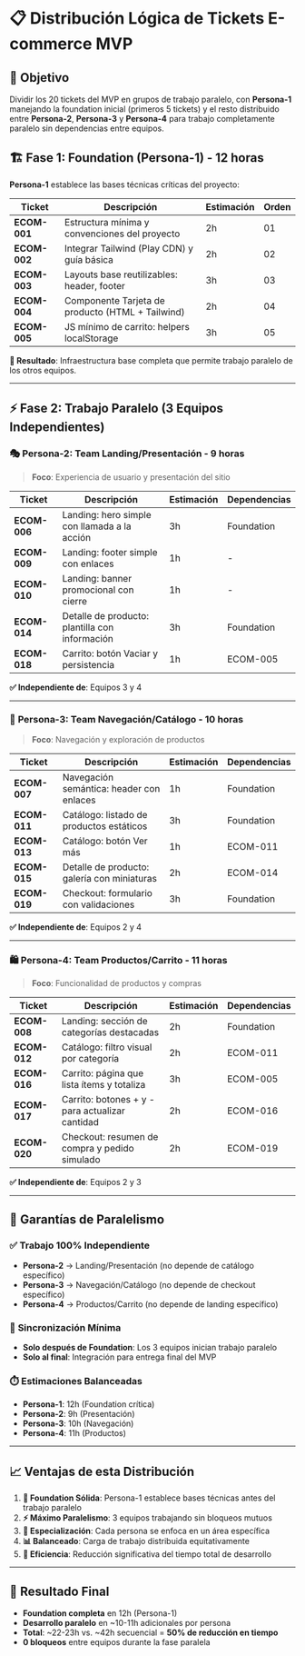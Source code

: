 # 📋 Distribución Lógica de Tickets E-commerce MVP

## 🎯 Objetivo

Dividir los 20 tickets del MVP en grupos de trabajo paralelo, con **Persona-1** manejando la foundation inicial (primeros 5 tickets) y el resto distribuido entre **Persona-2**, **Persona-3** y **Persona-4** para trabajo completamente paralelo sin dependencias entre equipos.

## 🏗️ Fase 1: Foundation (Persona-1) - **12 horas**

**Persona-1** establece las bases técnicas críticas del proyecto:

| Ticket       | Descripción                                      | Estimación | Orden |
| ------------ | ------------------------------------------------ | ---------- | ----- |
| **ECOM-001** | Estructura mínima y convenciones del proyecto    | 2h         | 01    |
| **ECOM-002** | Integrar Tailwind (Play CDN) y guía básica       | 2h         | 02    |
| **ECOM-003** | Layouts base reutilizables: header, footer       | 3h         | 03    |
| **ECOM-004** | Componente Tarjeta de producto (HTML + Tailwind) | 2h         | 04    |
| **ECOM-005** | JS mínimo de carrito: helpers localStorage       | 3h         | 05    |

**🔑 Resultado**: Infraestructura base completa que permite trabajo paralelo de los otros equipos.

---

## ⚡ Fase 2: Trabajo Paralelo (3 Equipos Independientes)

### 🎭 **Persona-2: Team Landing/Presentación** - **9 horas**

> **Foco**: Experiencia de usuario y presentación del sitio

| Ticket       | Descripción                                    | Estimación | Dependencias |
| ------------ | ---------------------------------------------- | ---------- | ------------ |
| **ECOM-006** | Landing: hero simple con llamada a la acción   | 3h         | Foundation   |
| **ECOM-009** | Landing: footer simple con enlaces             | 1h         | -            |
| **ECOM-010** | Landing: banner promocional con cierre         | 1h         | -            |
| **ECOM-014** | Detalle de producto: plantilla con información | 3h         | Foundation   |
| **ECOM-018** | Carrito: botón Vaciar y persistencia           | 1h         | ECOM-005     |

**✅ Independiente de**: Equipos 3 y 4

---

### 🧭 **Persona-3: Team Navegación/Catálogo** - **10 horas**

> **Foco**: Navegación y exploración de productos

| Ticket       | Descripción                                 | Estimación | Dependencias |
| ------------ | ------------------------------------------- | ---------- | ------------ |
| **ECOM-007** | Navegación semántica: header con enlaces    | 1h         | Foundation   |
| **ECOM-011** | Catálogo: listado de productos estáticos    | 3h         | Foundation   |
| **ECOM-013** | Catálogo: botón Ver más                     | 1h         | ECOM-011     |
| **ECOM-015** | Detalle de producto: galería con miniaturas | 2h         | ECOM-014     |
| **ECOM-019** | Checkout: formulario con validaciones       | 3h         | Foundation   |

**✅ Independiente de**: Equipos 2 y 4

---

### 🛍️ **Persona-4: Team Productos/Carrito** - **11 horas**

> **Foco**: Funcionalidad de productos y compras

| Ticket       | Descripción                                     | Estimación | Dependencias |
| ------------ | ----------------------------------------------- | ---------- | ------------ |
| **ECOM-008** | Landing: sección de categorías destacadas       | 2h         | Foundation   |
| **ECOM-012** | Catálogo: filtro visual por categoría           | 2h         | ECOM-011     |
| **ECOM-016** | Carrito: página que lista ítems y totaliza      | 3h         | ECOM-005     |
| **ECOM-017** | Carrito: botones + y - para actualizar cantidad | 2h         | ECOM-016     |
| **ECOM-020** | Checkout: resumen de compra y pedido simulado   | 2h         | ECOM-019     |

**✅ Independiente de**: Equipos 2 y 3

---

## 🚀 Garantías de Paralelismo

### ✅ **Trabajo 100% Independiente**

- **Persona-2** → Landing/Presentación (no depende de catálogo específico)
- **Persona-3** → Navegación/Catálogo (no depende de checkout específico)
- **Persona-4** → Productos/Carrito (no depende de landing específico)

### 🔄 **Sincronización Mínima**

- **Solo después de Foundation**: Los 3 equipos inician trabajo paralelo
- **Solo al final**: Integración para entrega final del MVP

### ⏱️ **Estimaciones Balanceadas**

- **Persona-1**: 12h (Foundation crítica)
- **Persona-2**: 9h (Presentación)
- **Persona-3**: 10h (Navegación)
- **Persona-4**: 11h (Productos)

---

## 📈 Ventajas de esta Distribución

1. **🎯 Foundation Sólida**: Persona-1 establece bases técnicas antes del trabajo paralelo
2. **⚡ Máximo Paralelismo**: 3 equipos trabajando sin bloqueos mutuos
3. **🔧 Especialización**: Cada persona se enfoca en un área específica
4. **📊 Balanceado**: Carga de trabajo distribuida equitativamente
5. **🚀 Eficiencia**: Reducción significativa del tiempo total de desarrollo

---

## 🎯 Resultado Final

- **Foundation completa** en 12h (Persona-1)
- **Desarrollo paralelo** en ~10-11h adicionales por persona
- **Total**: ~22-23h vs. ~42h secuencial = **50% de reducción en tiempo**
- **0 bloqueos** entre equipos durante la fase paralela

